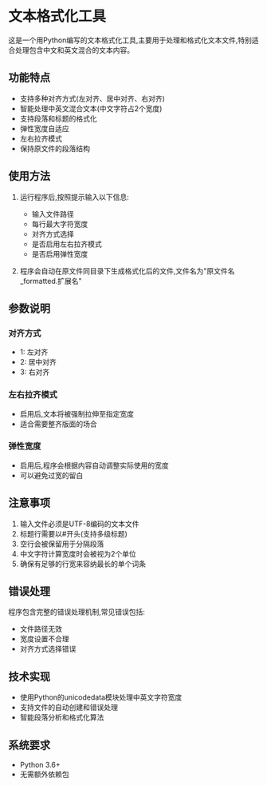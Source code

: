 # 文本格式化工具

这是一个用Python编写的文本格式化工具,主要用于处理和格式化文本文件,特别适合处理包含中文和英文混合的文本内容。

## 功能特点

- 支持多种对齐方式(左对齐、居中对齐、右对齐)
- 智能处理中英文混合文本(中文字符占2个宽度)
- 支持段落和标题的格式化
- 弹性宽度自适应
- 左右拉齐模式
- 保持原文件的段落结构

## 使用方法

1. 运行程序后,按照提示输入以下信息:
   - 输入文件路径
   - 每行最大字符宽度
   - 对齐方式选择
   - 是否启用左右拉齐模式
   - 是否启用弹性宽度

2. 程序会自动在原文件同目录下生成格式化后的文件,文件名为"原文件名_formatted.扩展名"

## 参数说明

### 对齐方式
- 1: 左对齐
- 2: 居中对齐
- 3: 右对齐

### 左右拉齐模式
- 启用后,文本将被强制拉伸至指定宽度
- 适合需要整齐版面的场合

### 弹性宽度
- 启用后,程序会根据内容自动调整实际使用的宽度
- 可以避免过宽的留白

## 注意事项

1. 输入文件必须是UTF-8编码的文本文件
2. 标题行需要以#开头(支持多级标题)
3. 空行会被保留用于分隔段落
4. 中文字符计算宽度时会被视为2个单位
5. 确保有足够的行宽来容纳最长的单个词条

## 错误处理

程序包含完整的错误处理机制,常见错误包括:
- 文件路径无效
- 宽度设置不合理
- 对齐方式选择错误

## 技术实现

- 使用Python的unicodedata模块处理中英文字符宽度
- 支持文件的自动创建和错误处理
- 智能段落分析和格式化算法

## 系统要求

- Python 3.6+
- 无需额外依赖包